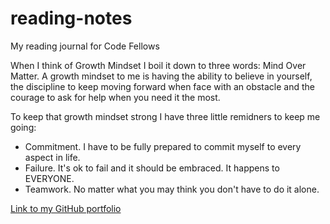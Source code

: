 # reading-notes

My reading journal for Code Fellows

When I think of Growth Mindset I boil it down to three words: Mind Over Matter. A growth mindset to me is having the ability to believe in yourself, the discipline to keep moving forward when face with an obstacle and the courage to ask for help when you need it the most.

To keep that growth mindset strong I have three little remidners to keep me going:
- Commitment. I have to be fully prepared to commit myself to every aspect in life.
- Failure. It's ok to fail and it should be embraced. It happens to EVERYONE. 
- Teamwork. No matter what you may think you don't have to do it alone.

[Link to my GitHub portfolio](https://shailasaez.github.io/reading-notes/)
